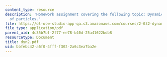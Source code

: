 ```yaml
---
content_type: resource
description: 'Homework assignment covering the following topic: Dynamics of systems
  of particles.'
file: https://ol-ocw-studio-app-qa.s3.amazonaws.com/courses/2-032-dynamics-fall-2004/bbfebc42a6f04ffff3022a6c3ea7ba2e_dyn2.pdf
file_type: application/pdf
parent_uid: 4c35b7bf-2f77-ee78-b40d-25a41622bdb8
resourcetype: Document
title: dyn2.pdf
uid: bbfebc42-a6f0-4fff-f302-2a6c3ea7ba2e
---
```

